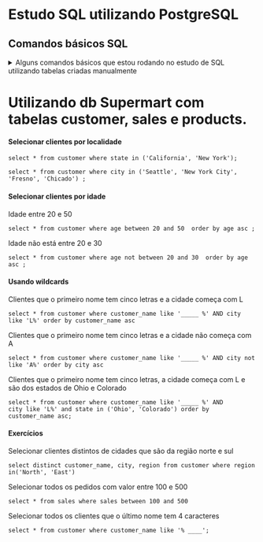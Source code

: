 # Estudo SQL utilizando PostgreSQL

## Comandos básicos SQL
<details>
<summary>Alguns comandos básicos que estou rodando no estudo de SQL utilizando tabelas criadas manualmente</summary>

#### Criar tabela

Criar uma tabela com o nome science_class com as colunas enrollment_no, name e science marks

create table science_class (enrollment_no INT, name VARCHAR, science_Marks INT);

#### Inserir dados

insert into science_class values (1, 'Ana', 90), (2, 'Bruno',100), (3,'Carlos',84),(4,'Daniela',95);

#### Selecionar 

Selecionar todos:

select * from science_class;

Selecionar melhores alunos usando where:

select * from science_class where science_marks>90;

#### Alterar dados

update science_class set  science_marks = 110 WHERE name = 'Bruno';

#### Deletar linhas

insert into science_class values (5, 'Evandro', 30);

delete from science_class where name = 'Evandro';

#### Alterar propriedade da coluna

alter table science_class rename column name to student_name;</details>

#  Utilizando db Supermart com tabelas customer, sales e products.

#### Selecionar clientes por localidade
```
select * from customer where state in ('California', 'New York');

select * from customer where city in ('Seattle', 'New York City', 'Fresno', 'Chicado') ;
```


#### Selecionar clientes por idade 

Idade entre 20 e 50<br/>
```
select * from customer where age between 20 and 50  order by age asc ;
```

Idade não está entre 20 e 30<br/>
```
select * from customer where age not between 20 and 30  order by age asc ;
```


#### Usando wildcards

Clientes que o primeiro nome tem cinco letras e a cidade começa com L <br/>
```
select * from customer where customer_name like '_____ %' AND city like 'L%' order by customer_name asc
```

Clientes que o primeiro nome tem cinco letras e a cidade não começa com A <br/>
```
select * from customer where customer_name like '_____ %' AND city not like 'A%' order by city asc
```


Clientes que o primeiro nome tem cinco letras, a cidade começa com L e são dos estados de Ohio e Colorado <br/>
```
select * from customer where customer_name like '_____ %' AND 
city like 'L%' and state in ('Ohio', 'Colorado') order by customer_name asc;
```

#### Exercícios

Selecionar clientes distintos de cidades que são da região norte e sul<br/>
```
select distinct customer_name, city, region from customer where region in('North', 'East')
```

Selecionar todos os pedidos com valor entre 100 e 500<br/>
```
select * from sales where sales between 100 and 500
```

Selecionar todos os clientes que o último nome tem 4 caracteres<br/>
```
select * from customer where customer_name like '% ____';
```




